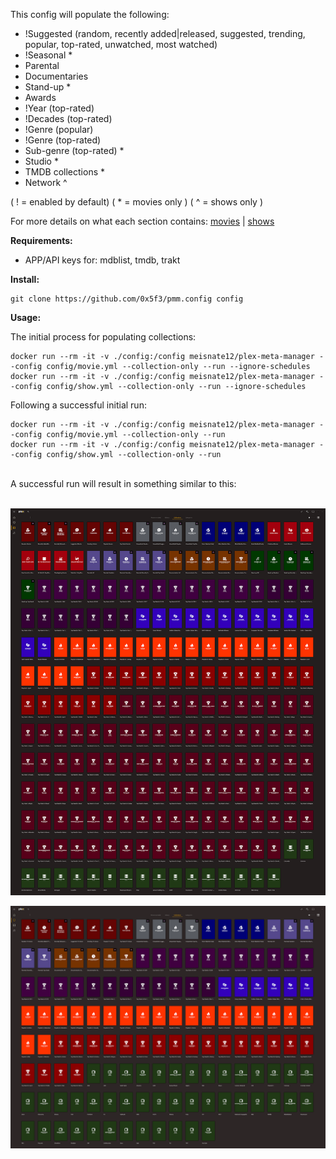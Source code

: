 This config will populate the following:

- !Suggested (random, recently added|released, suggested, trending, popular, top-rated, unwatched, most watched)
- !Seasonal *
- Parental
- Documentaries
- Stand-up *
- Awards
- !Year (top-rated)
- !Decades (top-rated)
- !Genre (popular)
- !Genre (top-rated)
- Sub-genre (top-rated) *
- Studio *
- TMDB collections *
- Network ^

( ! = enabled by default)
( * = movies only )
( ^ = shows only )

For more details on what each section contains: [movies](MOVIES.md) | [shows](SHOWS.md)

**Requirements:**

 - APP/API keys for: mdblist, tmdb, trakt

**Install:**

```
git clone https://github.com/0x5f3/pmm.config config
```

**Usage:**

The initial process for populating collections:

```
docker run --rm -it -v ./config:/config meisnate12/plex-meta-manager --config config/movie.yml --collection-only --run --ignore-schedules
docker run --rm -it -v ./config:/config meisnate12/plex-meta-manager --config config/show.yml --collection-only --run --ignore-schedules
```

Following a successful initial run:

```
docker run --rm -it -v ./config:/config meisnate12/plex-meta-manager --config config/movie.yml --collection-only --run
docker run --rm -it -v ./config:/config meisnate12/plex-meta-manager --config config/show.yml --collection-only --run
```
<br/>
A successful run will result in something similar to this:
<br/>
<br/>

![movies](https://raw.githubusercontent.com/0x5f3/pmm.config/main/assets/_/_movies.png)
<br/>

![shows](https://github.com/0x5f3/pmm.config/blob/main/assets/_/_shows.png)
